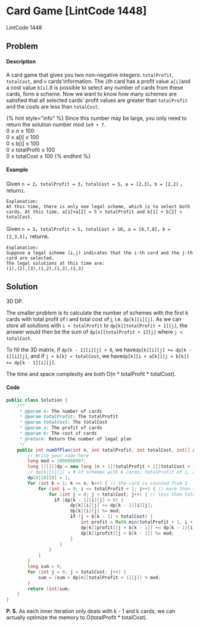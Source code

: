 # Card Game \[LintCode 1448\]

LintCode 1448

## Problem

#### Description

A card game that gives you two non-negative integers: `totalProfit`, `totalCost`, and `n` cards'information. The `i`th card has a profit value `a[i]`and a cost value `b[i]`.It is possible to select any number of cards from these cards, form a scheme. Now we want to know how many schemes are satisfied that all selected cards' profit values are greater than `totalProfit` and the costs are less than `totalCost`.

{% hint style="info" %}
Since this number may be large, you only need to return the solution number mod `1e9 + 7`.  
0 ≤ n ≤ 100  
0 ≤ a\[i\] ≤ 100  
0 ≤ b\[i\] ≤ 100  
0 ≤ totalProfit ≤ 100  
0 ≤ totalCost ≤ 100
{% endhint %}

#### Example

Given `n = 2`，`totalProfit = 3`，`totalCost = 5`，`a = [2,3]`，`b = [2,2]` ，return`1`.

```text
Explanation:
At this time, there is only one legal scheme, which is to select both cards. At this time, a[1]+a[2] = 5 > totalProfit and b[1] + b[2] < totalCost.
```

Given `n = 3`，`totalProfit = 5`，`totalCost = 10`，`a = [6,7,8]`，`b = [2,3,5]`，return`6`.

```text
Explanation:
Suppose a legal scheme (i,j) indicates that the i-th card and the j-th card are selected.
The legal solutions at this time are:
(1),(2),(3),(1,2),(1,3),(2,3)
```

## Solution

3D DP.

The smaller problem is to calculate the number of schemes with the first k cards with total profit of i and total cost of j, i.e. `dp[k][i][j]`. As we can store all solutions with `i > totalProfit` to `dp[k][totalProfit + 1][j]`, the answer would then be the sum of `dp[n][totalProfit + 1][j]` where `j < totalCost`.

To fill the 3D matrix, if `dp[k - 1][i][j] > 0`, we have`dp[k][i][j] += dp[k - 1][i][j]`, and if `j + b[k] < totalCost`, we have`dp[k][i + a[k]][j + b[k]] += dp[k - 1][i][j]`. 

The time and space complexity are both O\(n \* totalProfit  \* totalCost\).

#### Code

```java
public class Solution {
    /**
     * @param n: The number of cards
     * @param totalProfit: The totalProfit
     * @param totalCost: The totalCost
     * @param a: The profit of cards
     * @param b: The cost of cards
     * @return: Return the number of legal plan
     */
    public int numOfPlan(int n, int totalProfit, int totalCost, int[] a, int[] b) {
        // Write your code here
        long mod = 1000000007;
        long [][][]dp = new long [n + 1][totalProfit + 2][totalCost + 1];
        // dp[k][i][j] = # of schemes with k cards, totalProfit of i, and totalCost of j
        dp[0][0][0] = 1;
        for (int k = 1; k <= n; k++) { // the card is counted from 1
            for (int i = 0; i <= totalProfit + 1; i++) { // more than totalProfit
                for (int j = 0; j < totalCost; j++) { // less than totalCost
                  if (dp[k - 1][i][j] > 0) {
                        dp[k][i][j] += dp[k - 1][i][j];
                        dp[k][i][j] %= mod;
                        if (j + b[k - 1] < totalCost) {
                            int profit = Math.min(totalProfit + 1, i + a[k - 1]);
                            dp[k][profit][j + b[k - 1]] += dp[k - 1][i][j];
                            dp[k][profit][j + b[k - 1]] %= mod;
                        }
                    }
                }
            }
        }
        long sum = 0;
        for (int j = 0; j < totalCost; j++) {
            sum = (sum + dp[n][totalProfit + 1][j]) % mod;
        }
        return (int)sum;
    }
}
```

**P. S.** As each inner iteration only deals with k - 1 and k cards, we can actually optimize the memory to O\(totalProfit  \* totalCost\).

